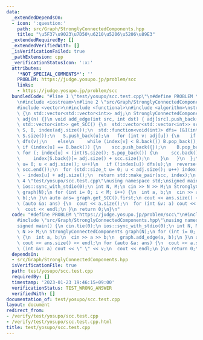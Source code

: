 ```yaml
---
data:
  _extendedDependsOn:
  - icon: ':question:'
    path: src/Graph/StronglyConnectedComponents.hpp
    title: "\u5F37\u9023\u7D50\u6210\u5206\u5206\u89E3"
  _extendedRequiredBy: []
  _extendedVerifiedWith: []
  _isVerificationFailed: true
  _pathExtension: cpp
  _verificationStatusIcon: ':x:'
  attributes:
    '*NOT_SPECIAL_COMMENTS*': ''
    PROBLEM: https://judge.yosupo.jp/problem/scc
    links:
    - https://judge.yosupo.jp/problem/scc
  bundledCode: "#line 1 \"test/yosupo/scc.test.cpp\"\n#define PROBLEM \"https://judge.yosupo.jp/problem/scc\"\
    \n#include <iostream>\n#line 2 \"src/Graph/StronglyConnectedComponents.hpp\"\n\
    #include <vector>\n#include <functional>\n#include <algorithm>\nstruct StronglyConnectedComponents\
    \ {\n std::vector<std::vector<int>> adj;\n StronglyConnectedComponents(int n):\
    \ adj(n) {}\n void add_edge(int src, int dst) { adj[src].push_back(dst); }\n std::pair<std::vector<std::vector<int>>,\
    \ std::vector<int>> get_SCC() {\n  std::vector<std::vector<int>> scc;\n  std::vector<int>\
    \ S, B, index(adj.size());\n  std::function<void(int)> dfs= [&](int u) {\n   B.push_back(index[u]=\
    \ S.size());\n   S.push_back(u);\n   for (int v: adj[u]) {\n    if (!index[v])\
    \ dfs(v);\n    else\n     while (index[v] < B.back()) B.pop_back();\n   }\n  \
    \ if (index[u] == B.back()) {\n    scc.push_back({});\n    B.pop_back();\n   \
    \ for (; index[u] < (int)S.size(); S.pop_back()) {\n     scc.back().push_back(S.back());\n\
    \     index[S.back()]= adj.size() + scc.size();\n    }\n   }\n  };\n  for (std::size_t\
    \ u= 0; u < adj.size(); u++)\n   if (!index[u]) dfs(u);\n  reverse(scc.begin(),\
    \ scc.end());\n  for (std::size_t u= 0; u < adj.size(); u++) index[u]= scc.size()\
    \ - index[u] + adj.size();\n  return std::make_pair(scc, index);\n }\n};\n#line\
    \ 4 \"test/yosupo/scc.test.cpp\"\nusing namespace std;\nsigned main() {\n cin.tie(0);\n\
    \ ios::sync_with_stdio(0);\n int N, M;\n cin >> N >> M;\n StronglyConnectedComponents\
    \ graph(N);\n for (int i= 0; i < M; i++) {\n  int a, b;\n  cin >> a >> b;\n  graph.add_edge(a,\
    \ b);\n }\n auto ans= graph.get_SCC().first;\n cout << ans.size() << endl;\n for\
    \ (auto &a: ans) {\n  cout << a.size();\n  for (int &v: a) cout << \" \" << v;\n\
    \  cout << endl;\n }\n return 0;\n}\n"
  code: "#define PROBLEM \"https://judge.yosupo.jp/problem/scc\"\n#include <iostream>\n\
    #include \"src/Graph/StronglyConnectedComponents.hpp\"\nusing namespace std;\n\
    signed main() {\n cin.tie(0);\n ios::sync_with_stdio(0);\n int N, M;\n cin >>\
    \ N >> M;\n StronglyConnectedComponents graph(N);\n for (int i= 0; i < M; i++)\
    \ {\n  int a, b;\n  cin >> a >> b;\n  graph.add_edge(a, b);\n }\n auto ans= graph.get_SCC().first;\n\
    \ cout << ans.size() << endl;\n for (auto &a: ans) {\n  cout << a.size();\n  for\
    \ (int &v: a) cout << \" \" << v;\n  cout << endl;\n }\n return 0;\n}"
  dependsOn:
  - src/Graph/StronglyConnectedComponents.hpp
  isVerificationFile: true
  path: test/yosupo/scc.test.cpp
  requiredBy: []
  timestamp: '2023-01-23 19:46:15+09:00'
  verificationStatus: TEST_WRONG_ANSWER
  verifiedWith: []
documentation_of: test/yosupo/scc.test.cpp
layout: document
redirect_from:
- /verify/test/yosupo/scc.test.cpp
- /verify/test/yosupo/scc.test.cpp.html
title: test/yosupo/scc.test.cpp
---
```

